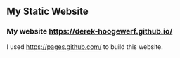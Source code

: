 ## My Static Website
### My website https://derek-hoogewerf.github.io/

I used https://pages.github.com/ to build this website.
